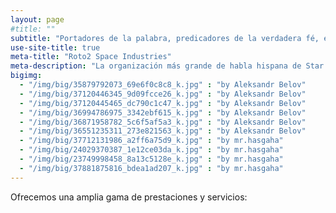 ```yaml
---
layout: page
#title: ""
subtitle: "Portadores de la palabra, predicadores de la verdadera fé, en Roto2 creemos y por el luchamos"
use-site-title: true
meta-title: "Roto2 Space Industries"
meta-description: "La organización más grande de habla hispana de Star Citizen" 
bigimg:
  - "/img/big/35879792073_69e6f0c8c8_k.jpg" : "by Aleksandr Belov"
  - "/img/big/37120446345_9d09fcce26_k.jpg" : "by Aleksandr Belov"
  - "/img/big/37120445465_dc790c1c47_k.jpg" : "by Aleksandr Belov"
  - "/img/big/36994786975_3342ebf615_k.jpg" : "by Aleksandr Belov"
  - "/img/big/36871958782_5c6f5af5a3_k.jpg" : "by Aleksandr Belov"
  - "/img/big/36551235311_273e821563_k.jpg" : "by Aleksandr Belov"
  - "/img/big/37712131986_a2ff6a75d9_k.jpg" : "by mr.hasgaha"
  - "/img/big/24029370387_1e12ce03da_k.jpg" : "by mr.hasgaha"
  - "/img/big/23749998458_8a13c5128e_k.jpg" : "by mr.hasgaha"
  - "/img/big/37881875816_bdea1ad207_k.jpg" : "by mr.hasgaha"
---
```


Ofrecemos una amplia gama de prestaciones y servicios:
